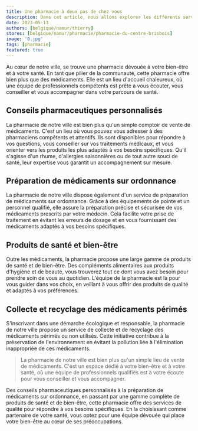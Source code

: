 ```yaml
---
title: Une pharmacie à deux pas de chez vous
description: Dans cet article, nous allons explorer les différents services offerts par la pharmacie du centre à Jambes, qui la rendent si précieuse pour les résidents de notre ville.
date: 2023-05-13
authors: [belgique/namur/thierry]
stores: [belgique/namur/pharmacie/pharmacie-du-centre-brisbois]
image: '0.jpg'
tags: [pharmacie]
featured: true
---
```

Au cœur de notre ville, se trouve une pharmacie dévouée à votre bien-être et à votre santé. En tant que pilier de la communauté, cette pharmacie offre bien plus que des médicaments. Elle est un lieu d'accueil chaleureux, où une équipe de professionnels compétents est prête à vous écouter, vous conseiller et vous accompagner dans votre parcours de santé. 

## Conseils pharmaceutiques personnalisés

La pharmacie de notre ville est bien plus qu'un simple comptoir de vente de médicaments. C'est un lieu où vous pouvez vous adresser à des pharmaciens compétents et attentifs. Ils sont disponibles pour répondre à vos questions, vous conseiller sur vos traitements médicaux, et vous orienter vers les produits les plus adaptés à vos besoins spécifiques. Qu'il s'agisse d'un rhume, d'allergies saisonnières ou de tout autre souci de santé, leur expertise vous garantit un accompagnement sur mesure.

## Préparation de médicaments sur ordonnance

La pharmacie de notre ville dispose également d'un service de préparation de médicaments sur ordonnance. Grâce à des équipements de pointe et un personnel qualifié, elle assure la préparation précise et sécurisée de vos médicaments prescrits par votre médecin. Cela facilite votre prise de traitement en évitant les erreurs de dosage et en vous fournissant des médicaments adaptés à vos besoins spécifiques.

## Produits de santé et bien-être

Outre les médicaments, la pharmacie propose une large gamme de produits de santé et de bien-être. Des compléments alimentaires aux produits d'hygiène et de beauté, vous trouverez tout ce dont vous avez besoin pour prendre soin de vous au quotidien. L'équipe de la pharmacie est là pour vous guider dans vos choix, en veillant à vous offrir des produits de qualité et adaptés à vos préférences.

## Collecte et recyclage des médicaments périmés

S'inscrivant dans une démarche écologique et responsable, la pharmacie de notre ville propose un service de collecte et de recyclage des médicaments périmés ou non utilisés. Cette initiative contribue à la préservation de l'environnement en évitant la pollution liée à l'élimination inappropriée de ces médicaments.

> La pharmacie de notre ville est bien plus qu'un simple lieu de vente de médicaments. C'est un espace dédié à votre bien-être et à votre santé, où une équipe de professionnels qualifiés est à votre écoute pour vous conseiller et vous accompagner. 

Des conseils pharmaceutiques personnalisés à la préparation de médicaments sur ordonnance, en passant par une gamme complète de produits de santé et de bien-être, cette pharmacie offre des services de qualité pour répondre à vos besoins spécifiques. En la choisissant comme partenaire de votre santé, vous optez pour une équipe dévouée qui place votre bien-être au cœur de ses préoccupations.